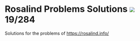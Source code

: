# Rosalind Problems Solutions ![](https://geps.dev/progress/7)   19/284

Solutions for the problems of https://rosalind.info/
